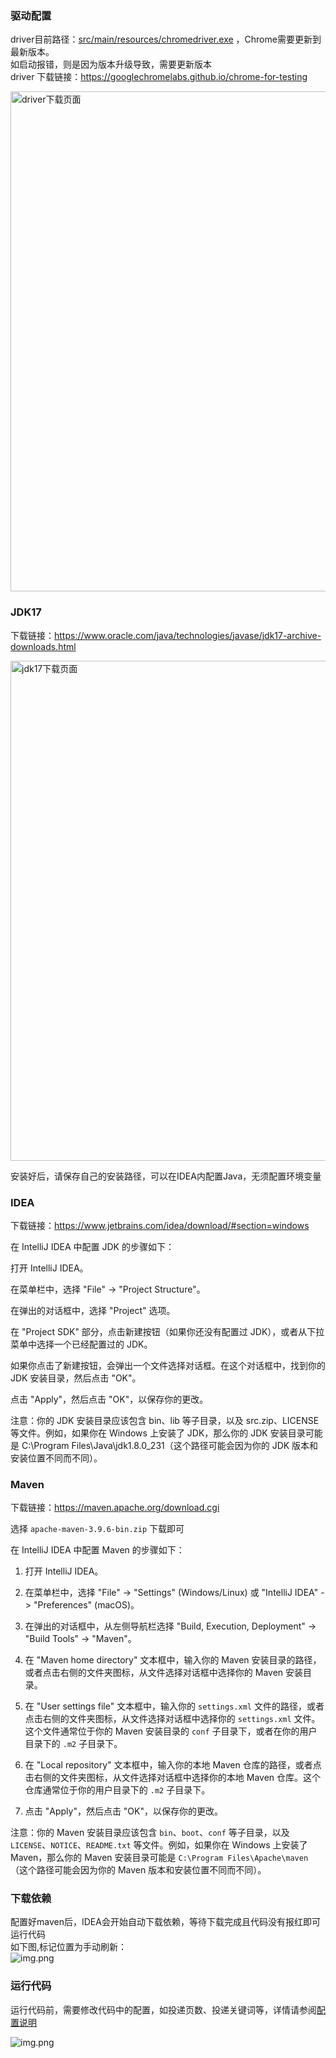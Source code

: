 ### 驱动配置
 
driver目前路径：[src/main/resources/chromedriver.exe](src/main/resources/chromedriver.exe)
，Chrome需要更新到最新版本。  
如启动报错，则是因为版本升级导致，需要更新版本  
driver 下载链接：https://googlechromelabs.github.io/chrome-for-testing

<img src="./src/main/resources/images/driver.png" alt="driver下载页面" width="800" />

### JDK17

下载链接：https://www.oracle.com/java/technologies/javase/jdk17-archive-downloads.html

<img src="./src/main/resources/images/jdk17.png" alt="jdk17下载页面" width="800" />

安装好后，请保存自己的安装路径，可以在IDEA内配置Java，无须配置环境变量

### IDEA

下载链接：https://www.jetbrains.com/idea/download/#section=windows

在 IntelliJ IDEA 中配置 JDK 的步骤如下：

打开 IntelliJ IDEA。

在菜单栏中，选择 "File" -> "Project Structure"。

在弹出的对话框中，选择 "Project" 选项。

在 "Project SDK" 部分，点击新建按钮（如果你还没有配置过 JDK），或者从下拉菜单中选择一个已经配置过的 JDK。

如果你点击了新建按钮，会弹出一个文件选择对话框。在这个对话框中，找到你的 JDK 安装目录，然后点击 "OK"。

点击 "Apply"，然后点击 "OK"，以保存你的更改。

注意：你的 JDK 安装目录应该包含 bin、lib 等子目录，以及 src.zip、LICENSE 等文件。例如，如果你在 Windows 上安装了 JDK，那么你的
JDK 安装目录可能是 C:\Program Files\Java\jdk1.8.0_231（这个路径可能会因为你的 JDK 版本和安装位置不同而不同）。

### Maven

下载链接：https://maven.apache.org/download.cgi  

选择 `apache-maven-3.9.6-bin.zip` 下载即可

在 IntelliJ IDEA 中配置 Maven 的步骤如下：

1. 打开 IntelliJ IDEA。

2. 在菜单栏中，选择 "File" -> "Settings" (Windows/Linux) 或 "IntelliJ IDEA" -> "Preferences" (macOS)。

3. 在弹出的对话框中，从左侧导航栏选择 "Build, Execution, Deployment" -> "Build Tools" -> "Maven"。

4. 在 "Maven home directory" 文本框中，输入你的 Maven 安装目录的路径，或者点击右侧的文件夹图标，从文件选择对话框中选择你的 Maven 安装目录。

5. 在 "User settings file" 文本框中，输入你的 `settings.xml` 文件的路径，或者点击右侧的文件夹图标，从文件选择对话框中选择你的 `settings.xml` 文件。这个文件通常位于你的 Maven 安装目录的 `conf` 子目录下，或者在你的用户目录下的 `.m2` 子目录下。

6. 在 "Local repository" 文本框中，输入你的本地 Maven 仓库的路径，或者点击右侧的文件夹图标，从文件选择对话框中选择你的本地 Maven 仓库。这个仓库通常位于你的用户目录下的 `.m2` 子目录下。

7. 点击 "Apply"，然后点击 "OK"，以保存你的更改。

注意：你的 Maven 安装目录应该包含 `bin`、`boot`、`conf` 等子目录，以及 `LICENSE`、`NOTICE`、`README.txt` 等文件。例如，如果你在 Windows 上安装了 Maven，那么你的 Maven 安装目录可能是 `C:\Program Files\Apache\maven`（这个路径可能会因为你的 Maven 版本和安装位置不同而不同）。

### 下载依赖
配置好maven后，IDEA会开始自动下载依赖，等待下载完成且代码没有报红即可运行代码  
如下图,标记位置为手动刷新：   
![img.png](src/main/resources/images/maven.png)

### 运行代码
运行代码前，需要修改代码中的配置，如投递页数、投递关键词等，详情请参阅[配置说明](Readme.md)  

![img.png](src/main/resources/images/run.png)